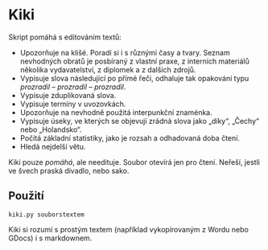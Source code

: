 # Kiki

Skript pomáhá s editováním textů:

- Upozorňuje na klišé. Poradí si i s různými časy a tvary. Seznam nevhodných obratů je posbíraný z vlastní praxe, z interních materiálů několika vydavatelství, z diplomek a z dalších zdrojů.
- Vypisuje slova následující po přímé řeči, odhaluje tak opakování typu _prozradil – prozradil – prozradil_.
- Vypisuje zduplikovaná slova.
- Vypisuje termíny v uvozovkách.
- Upozorňuje na nevhodně použitá interpunkční znaménka.
- Vypisuje úseky, ve kterých se objevují zrádná slova jako „díky“, „Čechy“ nebo „Holandsko“.  
- Počítá základní statistiky, jako je rozsah a odhadovaná doba čtení.
- Hledá nejdelší větu.

Kiki pouze _pomáhá_, ale needituje. Soubor otevírá jen pro čtení. Neřeší, jestli ve švech praská divadlo, nebo sako.

## Použití

    kiki.py souborstextem
  
Kiki si rozumí s prostým textem (například vykopírovaným z Wordu nebo GDocs) i s markdownem.
